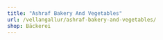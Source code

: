 ```yaml
---
title: "Ashraf Bakery And Vegetables"
url: /vellangallur/ashraf-bakery-and-vegetables/
shop: Bäckerei
---
```

